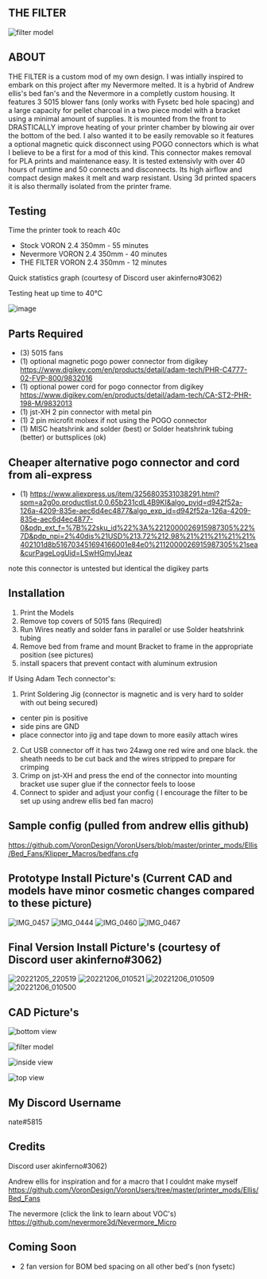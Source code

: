 <h2>THE FILTER</h2>

![filter model](https://user-images.githubusercontent.com/40711977/205870094-7e7c07b6-8fc4-48cc-be1a-14624c461d2c.PNG)
<h2>ABOUT</h2>

THE FILTER is a custom mod of my own design. I was intially inspired to embark on this project after my Nevermore melted. It is a hybrid of Andrew ellis's bed fan's and the Nevermore in a completly custom housing. It features 3 5015 blower fans (only works with Fysetc bed hole spacing) and a large capacity for pellet charcoal in a two piece model with a bracket using a minimal amount of supplies. It is mounted from the front to DRASTICALLY improve heating of your printer chamber by blowing air over the bottom of the bed. I also wanted it to be easily removable so it features a optional magnetic quick disconnect using POGO connectors which is what I believe to be a first for a mod of this kind. This connector makes removal for PLA prints and maintenance easy. It is tested extensivly with over 40 hours of runtime and 50 connects and disconnects. Its high airflow and compact design makes it melt and warp resistant. Using 3d printed spacers it is also thermally isolated from the printer frame. 



<h2>Testing</h2>

Time the printer took to reach 40c
* Stock VORON 2.4 350mm - 55 minutes
* Nevermore VORON 2.4 350mm - 40 minutes
* THE FILTER VORON 2.4 350mm - 12 minutes

Quick statistics graph (courtesy of Discord user akinferno#3062)

Testing heat up time to 40°C

![image](https://user-images.githubusercontent.com/40711977/205898660-43da5bac-684c-4fba-b842-941ae9fd0de9.png)



<h2>Parts Required</h2>

* (3) 5015 fans 
* (1) optional magnetic pogo power connector from digikey https://www.digikey.com/en/products/detail/adam-tech/PHR-C4777-02-FVP-800/9832016
* (1) optional power cord for pogo connector from digikey https://www.digikey.com/en/products/detail/adam-tech/CA-ST2-PHR-198-M/9832013 
* (1) jst-XH 2 pin connector with metal pin
* (1) 2 pin microfit molxex if not using the POGO connector
* (1) MISC heatshrink and solder (best) or Solder heatshrink tubing (better) or buttsplices (ok)

<h2>Cheaper alternative pogo connector and cord from ali-express</h2>

* (1) https://www.aliexpress.us/item/3256803531038291.html?spm=a2g0o.productlist.0.0.65b231cdL4B9KI&algo_pvid=d942f52a-126a-4209-835e-aec6d4ec4877&algo_exp_id=d942f52a-126a-4209-835e-aec6d4ec4877-0&pdp_ext_f=%7B%22sku_id%22%3A%2212000026915987305%22%7D&pdp_npi=2%40dis%21USD%213.72%212.98%21%21%21%21%21%402101d8b516703451694166001e84e0%2112000026915987305%21sea&curPageLogUid=LSwHGmyIJeaz

note this connector is untested but identical the digikey parts  



<h2>Installation</h2>

1) Print the Models
2) Remove top covers of 5015 fans (Required)
3) Run Wires neatly and solder fans in parallel or use Solder heatshrink tubing
4) Remove bed from frame and mount Bracket to frame in the appropriate position (see pictures)
5) install spacers that prevent contact with aluminum extrusion

If Using Adam Tech connector's:
1) Print Soldering Jig (connector is magnetic and is very hard to solder with out being secured)
* center pin is positive 
* side pins are GND
* place connector into jig and tape down to more easily attach wires
2) Cut USB connector off it has two 24awg one red wire and one black. the sheath needs to be cut back and the wires stripped to prepare for crimping
3) Crimp on jst-XH and press the end of the connector into mounting bracket use super glue if the connector feels to loose
4) Connect to spider and adjust your config ( I encourage the filter to be set up using andrew ellis bed fan macro)





<h2>Sample config (pulled from andrew ellis github)</h2>

https://github.com/VoronDesign/VoronUsers/blob/master/printer_mods/Ellis/Bed_Fans/Klipper_Macros/bedfans.cfg





<h2> Prototype Install Picture's (Current CAD and models have minor cosmetic changes compared to these picture)</h2>

![IMG_0457](https://user-images.githubusercontent.com/40711977/205880160-19b53a0d-086c-4124-b755-1bd57a20bb04.JPG)
![IMG_0444](https://user-images.githubusercontent.com/40711977/205880165-3ba21d84-3fa3-4597-8a1a-d5fb0c207cd1.JPG)
![IMG_0460](https://user-images.githubusercontent.com/40711977/205880170-c08e3687-5b1d-4777-b2e4-76c74d392f3e.JPG)
![IMG_0467](https://user-images.githubusercontent.com/40711977/205882261-f7613fc7-078c-4e10-b99c-e62a4e7fb66f.JPG)


<h2> Final Version Install Picture's (courtesy of Discord user akinferno#3062)</h2>

![20221205_220519](https://user-images.githubusercontent.com/40711977/205881109-4aa58c7d-35be-4ae4-be15-2baa56751e13.jpg)
![20221206_010521](https://user-images.githubusercontent.com/40711977/205881644-587e96b5-8cd0-4ca9-aa05-1afefbcfe172.jpg)
![20221206_010509](https://user-images.githubusercontent.com/40711977/205881742-36108412-69ed-4d52-9f34-2b4bd104d77b.jpg)
![20221206_010500](https://user-images.githubusercontent.com/40711977/205881845-884542e1-b4b2-4eb9-b5bb-b9ea2c7275e4.jpg)

<h2> CAD Picture's</h2>

![bottom view](https://user-images.githubusercontent.com/40711977/205851851-4863b4ee-53e6-448c-a159-26f771029f4b.PNG)

![filter model](https://user-images.githubusercontent.com/40711977/205851854-b87cc02e-d695-470d-bf33-a2b171963b07.PNG)

![inside view](https://user-images.githubusercontent.com/40711977/205851856-7284b339-7efa-431a-9686-6a903136f9c5.PNG)

![top view](https://user-images.githubusercontent.com/40711977/205851858-27d315b3-28c8-4e19-901a-dce9d5ad0bdd.PNG)


<h2>My Discord Username</h2>
nate#5815

<h2>Credits</h2>

Discord user akinferno#3062)

Andrew ellis for inspiration and for a macro that I couldnt make myself https://github.com/VoronDesign/VoronUsers/tree/master/printer_mods/Ellis/Bed_Fans

The nevermore (click the link to learn about VOC's) https://github.com/nevermore3d/Nevermore_Micro

<h2>Coming Soon</h2>

* 2 fan version for BOM bed spacing on all other bed's (non fysetc)


